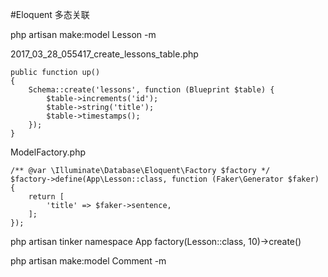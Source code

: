 #Eloquent 多态关联

php artisan make:model Lesson -m

2017_03_28_055417_create_lessons_table.php
```
public function up()
{
    Schema::create('lessons', function (Blueprint $table) {
        $table->increments('id');
        $table->string('title');
        $table->timestamps();
    });
}
```

ModelFactory.php
```
/** @var \Illuminate\Database\Eloquent\Factory $factory */
$factory->define(App\Lesson::class, function (Faker\Generator $faker) {
    return [
        'title' => $faker->sentence,
    ];
});
```

php artisan tinker
namespace App
factory(Lesson::class, 10)->create()

php artisan make:model Comment -m